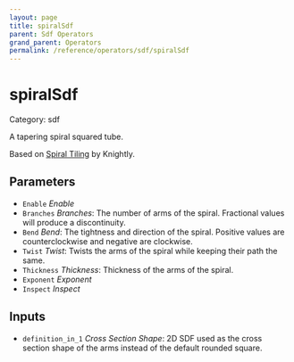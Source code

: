 ```yaml
---
layout: page
title: spiralSdf
parent: Sdf Operators
grand_parent: Operators
permalink: /reference/operators/sdf/spiralSdf
---
```


# spiralSdf

Category: sdf



A tapering spiral squared tube.

Based on [Spiral Tiling](https://www.shadertoy.com/view/ls2GRz) by Knightly.

## Parameters

* `Enable` *Enable*
* `Branches` *Branches*: The number of arms of the spiral. Fractional values will produce a discontinuity.
* `Bend` *Bend*: The tightness and direction of the spiral. Positive values are counterclockwise and negative are clockwise.
* `Twist` *Twist*: Twists the arms of the spiral while keeping their path the same.
* `Thickness` *Thickness*: Thickness of the arms of the spiral.
* `Exponent` *Exponent*
* `Inspect` *Inspect*

## Inputs

* `definition_in_1` *Cross Section Shape*: 2D SDF used as the cross section shape of the arms instead of the default rounded square.